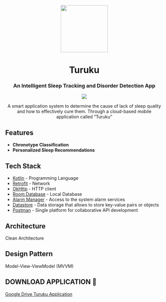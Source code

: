 <div align="center">
  <div style="display: inline-block;">
    <img src="https://github.com/user-attachments/assets/332282a3-d3ad-4682-abb7-3e5e6d24f836" width="150px"/>
  </div>
  <h1 align="center">Turuku</h1>
  <h3>An Intelligent Sleep Tracking and Disorder Detection App</h3>

  <p align="center">
    <a href="https://skillicons.dev">
      <img src="https://skillicons.dev/icons?i=kotlin,androidstudio,figma,postman" />
    </a>
  </p>

  A smart application system to determine the cause of lack of sleep quality and how to effectively cure them. Through a cloud-based mobile application called “Turuku”

</div>

## Features
- **Chronotype Classification**
- **Personalized Sleep Recommendations**

## Tech Stack
- [Kotlin](https://kotlinlang.org/) - Programming Language
- [Retrofit](https://square.github.io/retrofit/) - Network
- [OkHttp](https://square.github.io/okhttp/) - HTTP client
- [Room Database](https://developer.android.com/reference/kotlin/androidx/room/RoomDatabase) - Local Database
- [Alarm Manager](https://developer.android.com/reference/android/app/AlarmManager) - Access to the system alarm services
- [Datastore](https://developer.android.com/topic/libraries/architecture/datastore?hl=id) - Data storage that allows to store key-value pairs or objects
- [Postman](https://www.postman.com/) - Single platform for collaborative API development

## Architecture
Clean Architecture

## Design Pattern
Model-View-ViewModel (MVVM)

## DOWNLOAD APPLICATION 📩
[Google Drive Turuku Application](https://drive.usercontent.google.com/download?id=1NS6509Z8ymHDlM5yJWb-R4AXoWJiykCL&export=download&authuser=0)
